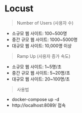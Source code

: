 # Locust
> Number of Users (사용자 수)
- 소규모 웹 사이트: 100~500명
- 중간 규모 웹 사이트: 1000~5000명
- 대규모 웹 사이트: 10,000명 이상

> Ramp Up (사용자 증가 속도)
- 소규모 웹 사이트: 1~5명/초
- 중간 규모 웹 사이트: 5~20명/초
- 대규모 웹 사이트: 20~100명/초

> 사용법
- docker-compose up -d
- http://localhost:8089/ 접속